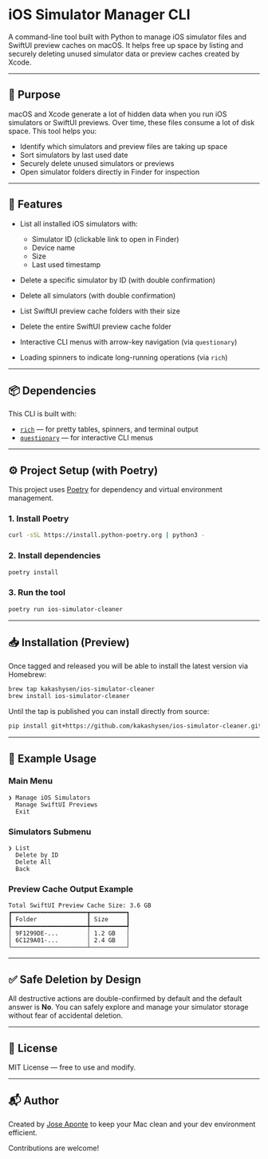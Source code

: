 # iOS Simulator Manager CLI

A command-line tool built with Python to manage iOS simulator files and SwiftUI preview caches on macOS. It helps free up space by listing and securely deleting unused simulator data or preview caches created by Xcode.

---

## 🚀 Purpose

macOS and Xcode generate a lot of hidden data when you run iOS simulators or SwiftUI previews. Over time, these files consume a lot of disk space. This tool helps you:

* Identify which simulators and preview files are taking up space
* Sort simulators by last used date
* Securely delete unused simulators or previews
* Open simulator folders directly in Finder for inspection

---

## 🧰 Features

* List all installed iOS simulators with:

  * Simulator ID (clickable link to open in Finder)
  * Device name
  * Size
  * Last used timestamp
* Delete a specific simulator by ID (with double confirmation)
* Delete all simulators (with double confirmation)
* List SwiftUI preview cache folders with their size
* Delete the entire SwiftUI preview cache folder
* Interactive CLI menus with arrow-key navigation (via `questionary`)
* Loading spinners to indicate long-running operations (via `rich`)

---

## 📦 Dependencies

This CLI is built with:

* [`rich`](https://github.com/Textualize/rich) — for pretty tables, spinners, and terminal output
* [`questionary`](https://github.com/tmbo/questionary) — for interactive CLI menus

---

## ⚙️ Project Setup (with Poetry)

This project uses [Poetry](https://python-poetry.org/) for dependency and virtual environment management.

### 1. Install Poetry

```bash
curl -sSL https://install.python-poetry.org | python3 -
```

### 2. Install dependencies

```bash
poetry install
```

### 3. Run the tool

```bash
poetry run ios-simulator-cleaner
```

---

## 📥 Installation (Preview)

Once tagged and released you will be able to install the latest version via Homebrew:

```bash
brew tap kakashysen/ios-simulator-cleaner
brew install ios-simulator-cleaner
```

Until the tap is published you can install directly from source:

```bash
pip install git+https://github.com/kakashysen/ios-simulator-cleaner.git
```

---

## 🧪 Example Usage

### Main Menu

```shell
❯ Manage iOS Simulators
  Manage SwiftUI Previews
  Exit
```

### Simulators Submenu

```shell
❯ List
  Delete by ID
  Delete All
  Back
```

### Preview Cache Output Example

```
Total SwiftUI Preview Cache Size: 3.6 GB
┏━━━━━━━━━━━━━━━━━━━━━┳━━━━━━━━━━┓
┃ Folder              ┃ Size     ┃
┡━━━━━━━━━━━━━━━━━━━━━╇━━━━━━━━━━┩
│ 9F1299DE-...        │ 1.2 GB   │
│ 6C129A01-...        │ 2.4 GB   │
└─────────────────────┴──────────┘
```

---

## ✅ Safe Deletion by Design

All destructive actions are double-confirmed by default and the default answer is **No**. You can safely explore and manage your simulator storage without fear of accidental deletion.

---

## 🧾 License

MIT License — free to use and modify.

---

## 📬 Author

Created by [Jose Aponte](https://github.com/kakashysen) to keep your Mac clean and your dev environment efficient.

Contributions are welcome!
